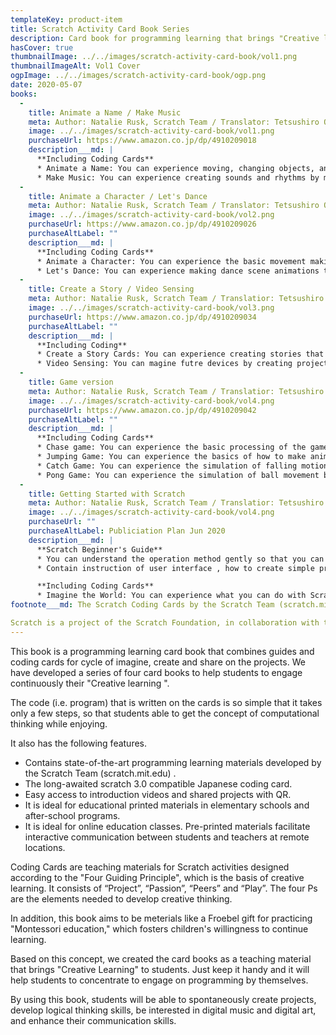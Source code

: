 ```yaml
---
templateKey: product-item
title: Scratch Activity Card Book Series
description: Card book for programming learning that brings "Creative learning" to children. It helps children concentrate on programming with Scratch.
hasCover: true
thumbnailImage: ../../images/scratch-activity-card-book/vol1.png
thumbnailImageAlt: Vol1 Cover
ogpImage: ../../images/scratch-activity-card-book/ogp.png
date: 2020-05-07
books:
  -
    title: Animate a Name / Make Music
    meta: Author: Natalie Rusk, Scratch Team / Translator: Tetsushiro Oyama / Publisher: DX Publishing / Publiciation date: April 30, 2020 / Size: A5(Full Color) / Print Length: 44 pages / ISBN：9784910209012 / Proce: 770JPY without TAX
    image: ../../images/scratch-activity-card-book/vol1.png
    purchaseUrl: https://www.amazon.co.jp/dp/4910209018
    description___md: |
      **Including Coding Cards**
      * Animate a Name: You can experience moving, changing objects, and making sounds on the computer display.
      * Make Music: You can experience creating sounds and rhythms by making sound-producing objects such as drums and percussion instruments on your computer.
  -
    title: Animate a Character / Let's Dance
    meta: Author: Natalie Rusk, Scratch Team / Translator: Tetsushiro Oyama / Publisher: DX Publishing / Publiciation date: May 15, 2020 / Size: A5(Full Color) / Print Length: 46 pages / ISBN：9784910209029 / Proce: 770JPY without TAX
    image: ../../images/scratch-activity-card-book/vol2.png
    purchaseUrl: https://www.amazon.co.jp/dp/4910209026 
    purchaseAltLabel: "" 
    description___md: |
      **Including Coding Cards**
      * Animate a Character: You can experience the basic movement making of animation by reproducing various movements of the character.
      * Let's Dance: You can experience making dance scene animations that arrange music and dance choreography.
  -
    title: Create a Story / Video Sensing
    meta: Author: Natalie Rusk, Scratch Team / Translatior: Tetsushiro Oyama / Publisher: DX Publishing / Publiciation date: May 15, 2020 / Size: A5(Full Color) / Print Length: 44 pages / ISBN：9784910209036 / Proce: 770JPY without TAX
    image: ../../images/scratch-activity-card-book/vol3.png
    purchaseUrl: https://www.amazon.co.jp/dp/4910209034 
    purchaseAltLabel: "" 
    description___md: |
      **Including Coding**
      * Create a Story Cards: You can experience creating stories that make the characters talk lively.
      * Video Sensing: You can magine futre devices by creating projects that respond to video motion sensor.
  -
    title: Game version
    meta: Author: Natalie Rusk, Scratch Team / Translatior: Tetsushiro Oyama / Publisher: DX Publishing / Publiciation date: May 15, 2020 / Size: A5(Full Color) / Print Length: 76 pages / ISBN：9784910209043 / Proce: 1,050JPY without TAX
    image: ../../images/scratch-activity-card-book/vol4.png
    purchaseUrl: https://www.amazon.co.jp/dp/4910209042 
    purchaseAltLabel: ""
    description___md: |
      **Including Coding Cards**
      * Chase game: You can experience the basic processing of the game by creating a game that tracks objects and get points,  learning concept of coordinate.
      * Jumping Game: You can experience the basics of how to make animation by creating a game that jumps over moving obstacles.
      * Catch Game: You can experience the simulation of falling motion by creating a game that catches objects falling from the sky.
      * Pong Game: You can experience the simulation of ball movement by creating a game where the ball bounces.
  -
    title: Getting Started with Scratch
    meta: Author: Natalie Rusk, Scratch Team / Translatior: Tetsushiro Oyama / Publisher: DX Publishing / Publiciation Plam: Mid-Jun, 2020 / Size: A5(Full Color) / Print Length: 48 pages / ISBN：9784910209005 / Proce: 770JPY without TAX
    image: ../../images/scratch-activity-card-book/vol4.png
    purchaseUrl: "" 
    purchaseAltLabel: Publiciation Plan Jun 2020
    description___md: |
      **Scratch Beginner's Guide**
      * You can understand the operation method gently so that you can create a simple project.
      * Contain instruction of user interface , how to create simple project and block overview.

      **Including Coding Cards**
      * Imagine the World: You can experience what you can do with Scratch and imagine a world where anything is possible.
footnote___md: The Scratch Coding Cards by the Scratch Team (scratch.mit.edu) are shared under the CCbySA 4.0 license, translated by Tetsushiro Oyama. The Scratch name, logo, the Scratch Cat, Gobo, Pico, Nano, Tera and Giga graphics (the "Marks") are trademarks of the Scratch Foundation. They are used with permission for the purpose of translating the Coding Cards.

Scratch is a project of the Scratch Foundation, in collaboration with the Lifelong Kindergarten Group at the MIT Media Lab. It is available for free at https://scratch.mit.edu.
---
```


This book is a programming learning card book that combines guides and coding cards for cycle of imagine, create and share on the projects. We have developed a series of four card books to help students to engage continuously their "Creative learning ".

The code (i.e. program) that is written on the cards is so simple that it takes only a few steps, so that students able to get  the concept of computational thinking while enjoying.

It also has the following features.

* Contains state-of-the-art programming learning materials developed by the Scratch Team (scratch.mit.edu) .
* The long-awaited scratch 3.0 compatible Japanese coding card.
* Easy access to introduction videos and shared projects with QR.
* It is ideal for educational printed materials in elementary schools and after-school programs.
* It is ideal for online education classes. Pre-printed materials facilitate interactive communication between students and teachers at remote locations.

Coding Cards are teaching materials for Scratch activities designed according to the "Four Guiding Principle", which is the basis of creative learning. It consists of “Project”, “Passion”, “Peers” and “Play”. The four Ps are the elements needed to develop creative thinking. 

In addition, this book aims to be meterials like a Froebel gift for practicing "Montessori education," which fosters children's willingness to continue learning.

Based on this concept, we created the card books as a teaching material that brings "Creative Learning" to students. Just keep it handy and it will help students to concentrate to engage on programming by themselves.

By using this book, students will be able to spontaneously create projects, develop logical thinking skills, be interested in digital music and digital art, and enhance their communication skills.